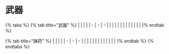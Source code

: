 # 武器



{% tabs %}
{% tab title="武器" %}
|   |   |   |
| - | - | - |
|   |   |   |
|   |   |   |
|   |   |   |
{% endtab %}

{% tab title="弹药" %}
|   |   |   |
| - | - | - |
|   |   |   |
|   |   |   |
|   |   |   |
{% endtab %}
{% endtabs %}
